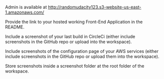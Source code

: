 Admin is available at http://randomudacity123.s3-website-us-east-1.amazonaws.com/



Provide the link to your hosted working Front-End Application in the README.

Include a screenshot of your last build in CircleCi (either include screenshots in the GitHub repo or upload into the workspace).

Include screenshots of the configuration page of your AWS services (either include screenshots in the GitHub repo or upload them into the workspace).

Store screenshots inside a screenshot folder at the root folder of the workspace.